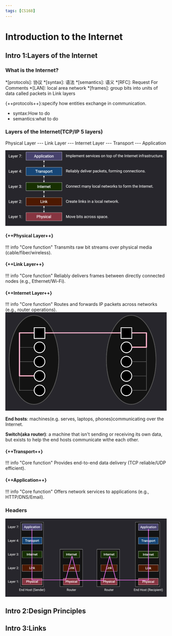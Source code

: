 ```yaml
---
tags: [CS168]
---
```

# Introduction to the Internet


## Intro 1:Layers of the Internet


### What is the Internet?
*[protocols]: 协议
*[syntax]: 语法
*[semantics]: 语义
*[RFC]: Request For Comments
*[LAN]: local area network
*[frames]: group bits into units of data called packets in Link layers

{++protocols++}:specify how entities exchange in communication.

- syntax:How to do  
- semantics:what to do

### Layers of the Internet(TCP/IP 5 layers)
Physical Layer --- Link Layer --- Internet Layer --- Transport --- Application

![alt text](./images/Layers%20of%20the%20Internet.png)

#### {++Physical Layer++}
!!! info "Core function"
    Transmits raw bit streams over physical media (cable/fiber/wireless).

#### {++Link Layer++} 
!!! info "Core function"
    Reliably delivers frames between directly connected nodes (e.g., Ethernet/Wi-Fi).

#### {++Internet Layer++}
!!! info "Core function"
    Routes and forwards IP packets across networks (e.g., router operations).
![alt text](./images/Internet%20Layer.png)

**End hosts**: machines(e.g. serves, laptops, phones)communicating over the Internet.

**Switch(aka router)**: a machine that isn't sending or receiving its own data, but exists to help the end hosts communicate withe each other.

#### {++Transport++}
!!! info "Core function"
    Provides end-to-end data delivery (TCP reliable/UDP efficient).

#### {++Application++}
!!! info "Core function"
    Offers network services to applications (e.g., HTTP/DNS/Email).

### Headers 
![alt text](./images/Headers.png)

## Intro 2:Design Principles

## Intro 3:Links

